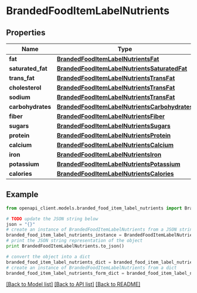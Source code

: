 # BrandedFoodItemLabelNutrients


## Properties

Name | Type | Description | Notes
------------ | ------------- | ------------- | -------------
**fat** | [**BrandedFoodItemLabelNutrientsFat**](BrandedFoodItemLabelNutrientsFat.md) |  | [optional] 
**saturated_fat** | [**BrandedFoodItemLabelNutrientsSaturatedFat**](BrandedFoodItemLabelNutrientsSaturatedFat.md) |  | [optional] 
**trans_fat** | [**BrandedFoodItemLabelNutrientsTransFat**](BrandedFoodItemLabelNutrientsTransFat.md) |  | [optional] 
**cholesterol** | [**BrandedFoodItemLabelNutrientsTransFat**](BrandedFoodItemLabelNutrientsTransFat.md) |  | [optional] 
**sodium** | [**BrandedFoodItemLabelNutrientsTransFat**](BrandedFoodItemLabelNutrientsTransFat.md) |  | [optional] 
**carbohydrates** | [**BrandedFoodItemLabelNutrientsCarbohydrates**](BrandedFoodItemLabelNutrientsCarbohydrates.md) |  | [optional] 
**fiber** | [**BrandedFoodItemLabelNutrientsFiber**](BrandedFoodItemLabelNutrientsFiber.md) |  | [optional] 
**sugars** | [**BrandedFoodItemLabelNutrientsSugars**](BrandedFoodItemLabelNutrientsSugars.md) |  | [optional] 
**protein** | [**BrandedFoodItemLabelNutrientsProtein**](BrandedFoodItemLabelNutrientsProtein.md) |  | [optional] 
**calcium** | [**BrandedFoodItemLabelNutrientsCalcium**](BrandedFoodItemLabelNutrientsCalcium.md) |  | [optional] 
**iron** | [**BrandedFoodItemLabelNutrientsIron**](BrandedFoodItemLabelNutrientsIron.md) |  | [optional] 
**potassium** | [**BrandedFoodItemLabelNutrientsPotassium**](BrandedFoodItemLabelNutrientsPotassium.md) |  | [optional] 
**calories** | [**BrandedFoodItemLabelNutrientsCalories**](BrandedFoodItemLabelNutrientsCalories.md) |  | [optional] 

## Example

```python
from openapi_client.models.branded_food_item_label_nutrients import BrandedFoodItemLabelNutrients

# TODO update the JSON string below
json = "{}"
# create an instance of BrandedFoodItemLabelNutrients from a JSON string
branded_food_item_label_nutrients_instance = BrandedFoodItemLabelNutrients.from_json(json)
# print the JSON string representation of the object
print BrandedFoodItemLabelNutrients.to_json()

# convert the object into a dict
branded_food_item_label_nutrients_dict = branded_food_item_label_nutrients_instance.to_dict()
# create an instance of BrandedFoodItemLabelNutrients from a dict
branded_food_item_label_nutrients_form_dict = branded_food_item_label_nutrients.from_dict(branded_food_item_label_nutrients_dict)
```
[[Back to Model list]](../README.md#documentation-for-models) [[Back to API list]](../README.md#documentation-for-api-endpoints) [[Back to README]](../README.md)


